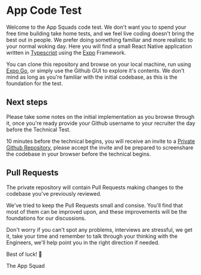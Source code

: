 # App Code Test

Welcome to the App Squads code test. We don't want you to spend  your free time building take home tests, and we feel live coding doesn't bring the best out in people. We prefer doing something familiar and more realistic to your normal woking day.
Here you will find a small React Native application written in [Typescript](https://www.typescriptlang.org) using the [Expo](https://expo.dev/) Framework.

You can clone this repository and browse on your local machine, run using [Expo Go](https://expo.dev/go), or simply use the Github GUI to explore it's contents. We don't mind as long as you're familiar with the initial codebase, as this is the foundation for the test.

## Next steps

Please take some notes on the initial implementation as you browse through it, once you're ready provide your Github username to your recruiter the day before the Technical Test.

10 minutes before the technical begins, you will receive an invite to a [Private Github Repository](https://github.com/handbi/app-code-test), please accept the invite and be prepared to screenshare the codebase in your browser before the technical begins.

## Pull Requests

The private repository will contain Pull Requests making changes to the codebase you've previously reviewed.

We've tried to keep the Pull Requests small and consise. You'll find that most of them can be improved upon, and these improvements will be the foundations for our discussions.

Don't worry if you can't spot any problems, interviews are stressful, we get it, take your time and remember to talk through your thinking with the Engineers, we'll help point you in the right direction if needed.


Best of luck! 🤞

The App Squad
